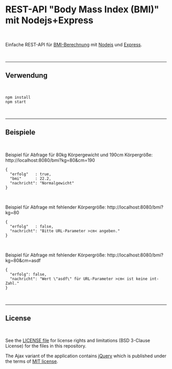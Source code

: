 # REST-API "Body Mass Index (BMI)" mit Nodejs+Express #

<br>

Einfache REST-API für [BMI-Berechnung](https://www.barmer.de/gesundheit-verstehen/leben/abnehmen-diaet/body-mass-index/bmi-rechner-1004244) mit [Nodejs](https://nodejs.org) und [Express](https://expressjs.com).

<br>

----

## Verwendung ##

<br>

```
npm install
npm start
```

<br>

----

## Beispiele ##

<br>

Beispiel für Abfrage für 80kg Körpergewicht und 190cm Körpergröße: http://localhost:8080/bmi?kg=80&cm=190
```
{
  "erfolg"   : true,
  "bmi"      : 22.2,
  "nachricht": "Normalgewicht"
}
```

<br>

Beispiel für Abfrage mit fehlender Körpergröße: http://localhost:8080/bmi?kg=80
```
{
  "erfolg"   : false,
  "nachricht": "Bitte URL-Parameter >cm< angeben."
}
```

<br>

Beispiel für Abfrage mit fehlender Körpergröße: http://localhost:8080/bmi?kg=80&cm=asdf
```
{
  "erfolg": false,
  "nachricht": "Wert \"asdf\" für URL-Parameter >cm< ist keine int-Zahl."
}
```

<br>

----

## License ##

<br>

See the [LICENSE file](LICENSE.md) for license rights and limitations (BSD 3-Clause License)
for the files in this repository.

The Ajax variant of the application contains [jQuery](https://jquery.org) which is published
under the terms of [MIT license](https://jquery.org/license/).

<br>
